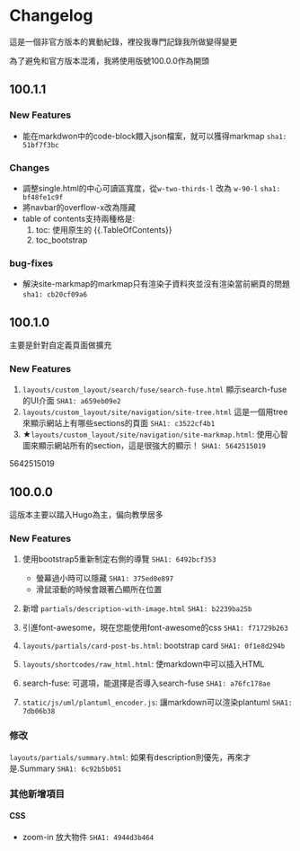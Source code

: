 # Changelog

這是一個非官方版本的異動紀錄，裡投我專門記錄我所做變得變更

為了避免和官方版本混淆，我將使用版號100.0.0作為開頭

## 100.1.1

### New Features

- 能在markdwon中的code-block餵入json檔案，就可以獲得markmap ``sha1: 51bf7f3bc``

### Changes

- 調整single.html的中心可讀區寬度，從``w-two-thirds-l`` 改為 ``w-90-l``  ``sha1: bf48fe1c9f``
- 將navbar的overflow-x改為隱藏
- table of contents支持兩種格是:
    1. toc: 使用原生的 {{.TableOfContents}}
    2. toc_bootstrap

### bug-fixes

- 解決site-markmap的markmap只有渲染子資料夾並沒有渲染當前網頁的問題 ``sha1: cb20cf09a6``

## 100.1.0

主要是針對自定義頁面做擴充

### New Features

1. ``layouts/custom_layout/search/fuse/search-fuse.html`` 顯示search-fuse的UI介面 ``SHA1: a659eb09e2``
2. ``layouts/custom_layout/site/navigation/site-tree.html`` 這是一個用tree來顯示網站上有哪些sections的頁面 ``SHA1: c3522cf4b1``
3. ★``layouts/custom_layout/site/navigation/site-markmap.html``: 使用心智圖來顯示網站所有的section，這是很強大的顯示！ ``SHA1: 5642515019``

5642515019

## 100.0.0

這版本主要以踏入Hugo為主，偏向教學居多

### New Features

1. 使用bootstrap5重新制定右側的導覽 ``SHA1: 6492bcf353``

    - 螢幕過小時可以隱藏 ``SHA1: 375ed0e897``
    - 滑鼠滾動的時候會跟著凸顯所在位置

2. 新增 ``partials/description-with-image.html`` ``SHA1: b2239ba25b``
3. 引進font-awesome，現在您能使用font-awesome的css ``SHA1: f71729b263``
4. ``layouts/partials/card-post-bs.html``: bootstrap card ``SHA1: 0f1e8d294b ``
5. ``layouts/shortcodes/raw_html.html``: 使markdown中可以插入HTML
6. search-fuse: 可選項，能選擇是否導入search-fuse ``SHA1: a76fc178ae``
7. ``static/js/uml/plantuml_encoder.js``: 讓markdown可以渲染plantuml  ``SHA1: 7db06b38``


### 修改

``layouts/partials/summary.html``: 如果有description則優先，再來才是.Summary ``SHA1: 6c92b5b051``

### 其他新增項目

#### CSS

- zoom-in 放大物件 ``SHA1: 4944d3b464``



[SHA1]: 0123456789
